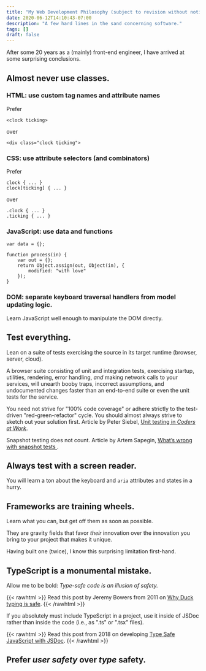 ```yaml
---
title: "My Web Development Philosophy (subject to revision without notice)"
date: 2020-06-12T14:10:43-07:00
description: "A few hard lines in the sand concerning software."
tags: []
draft: false
---
```


After some 20 years as a (mainly) front-end engineer, I have arrived at some surprising conclusions.

## Almost never use classes.

### HTML: use custom tag names and attribute names

  Prefer

```
<clock ticking>
```

  over

```
<div class="clock ticking">
```

### CSS: use attribute selectors (and combinators)

  Prefer

```
clock { ... }
clock[ticking] { ... }
```

  over

```
.clock { ... }
.ticking { ... }
```

### JavaScript: use data and functions

```
var data = {};

function process(in) {
    var out = {};
    return Object.assign(out, Object(in), {
        modified: "with love"
    });
}
```

### DOM: separate keyboard traversal handlers from model updating logic.

Learn JavaScript well enough to manipulate the DOM directly.

## Test everything.

Lean on a suite of tests exercising the source in its target runtime (browser, server, cloud).

A browser suite consisting of unit and integration tests, exercising startup, utilities, rendering, error handling, *and* making network calls to your services, will unearth booby traps, incorrect assumptions, and undocumented changes faster than an end-to-end suite or even the unit tests for the service.

You need not strive for "100% code coverage" or adhere strictly to the test-driven "red-green-refactor" cycle. You should almost always strive to sketch out your solution first. Article by Peter Siebel, [Unit testing in *Coders at Work*](https://gigamonkeys.wordpress.com/2009/10/05/coders-unit-testing/).

Snapshot testing does not count. Article by Artem Sapegin, [What’s wrong with snapshot tests
](https://blog.sapegin.me/all/snapshot-tests/).

## Always test with a screen reader.

You will learn a ton about the keyboard and `aria` attributes and states in a hurry.

## Frameworks are training wheels.

Learn what you can, but get off them as soon as possible.

They are gravity fields that favor *their* innovation over the innovation you bring to your project that makes it unique.

Having built one (twice), I know this surprising limitation first-hand.

## TypeScript is a monumental mistake.

Allow me to be bold: *Type-safe code is an illusion of safety.*

{{< rawhtml >}}
Read this post by Jeremy Bowers from <time>2011</time> on <a href="http://www.jerf.org/iri/post/2954">Why Duck typing is safe</a>.
{{< /rawhtml >}}

If you absolutely must include TypeScript in a project, use it inside of JSDoc rather than inside the code (i.e., as ".ts" or ".tsx" files).

{{< rawhtml >}}
Read this post from <time>2018</time> on developing <a href="https://medium.com/@trukrs/type-safe-javascript-with-jsdoc-7a2a63209b76">Type Safe JavaScript with JSDoc</a>.
{{< /rawhtml >}}

## Prefer *user safety* over *type* safety.

